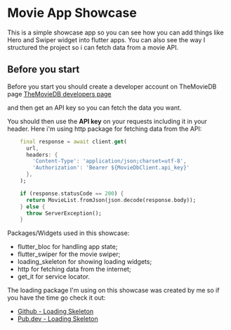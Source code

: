 # Movie App Showcase

This is a simple showcase app so you can see how you can add things like Hero and Swiper widget into flutter apps. You can also see the way I structured the project so i can fetch data from a movie API.

## Before you start

Before you start you should create a developer account on TheMovieDB page
[TheMovieDB developers page](https://developers.themoviedb.org/4/getting-started/authorization)

and then get an API key so you can fetch the data you want.

You should then use the **API key** on your requests including it in your header. Here i'm using http package for fetching data from the API:

```dart
    final response = await client.get(
      url,
      headers: {
        'Content-Type': 'application/json;charset=utf-8',
        'Authorization': 'Bearer ${MovieDbClient.api_key}'
      },
    );

    if (response.statusCode == 200) {
      return MovieList.fromJson(json.decode(response.body));
    } else {
      throw ServerException();
    }
```

Packages/Widgets used in this showcase:

- flutter_bloc for handling app state;
- flutter_swiper for the movie swiper;
- loading_skeleton for showing loading widgets;
- http for fetching data from the internet;
- get_it for service locator.

The loading package I'm using on this showcase was created by me so if you have the time go check it out:

- [Github - Loading Skeleton](https://github.com/jpgpa/loading_skeleton_widget)
- [Pub.dev - Loading Skeleton](https://pub.dev/packages/loading_skeleton)